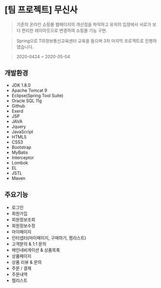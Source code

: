 # [팀 프로젝트] 무신사
> 기존의 온라인 쇼핑몰 웹페이지의 개선점을 파악하고 유저의 입장에서 서로가 보다 편리한 레이아웃으로 변경하여 쇼핑몰 기능 구현.

> Spring으로 TIS정보통신교육센터 교육을 들으며 3차 마지막 프로젝트로 진행하였습니다.

> 2020-0424 ~ 2020-05-04

## 개발환경
* JDK 1.8.0
* Apache Tomcat 9
* Eclipse(Spring Tool Suite)
* Oracle SQL 11g
* Github
* Exerd
* JSP
* JAVA
* Jquery
* JavaScript
* HTML5
* CSS3
* Bootstrap
* MyBatis
* Interceptor
* Lombok
* EL
* JSTL
* Maven

## 주요기능
* 로그인
* 회원가입
* 회원정보조회
* 회원정보수정
* 마이페이지
* 인터셉터(마이페이지, 구매하기, 찜리스트)
* 고객문의 & 1:1 문의
* 메인네비게이션 & 상품목록
* 상품페이지
* 상품 리뷰 & 문의
* 주문 / 결제
* 주문내역
* 찜리스트
